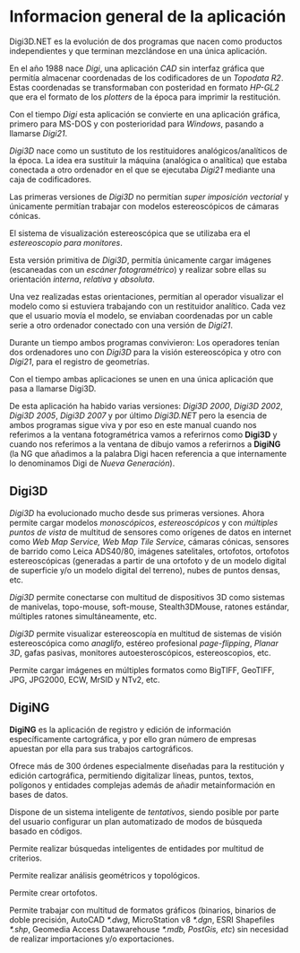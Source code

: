 # Informacion general de la aplicación

Digi3D.NET es la evolución de dos programas que nacen como productos independientes y que terminan mezclándose en una única aplicación.

En el año 1988 nace _Digi_, una aplicación _CAD_ sin interfaz gráfica que permitía almacenar coordenadas de los codificadores de un _Topodata R2_. Estas coordenadas se transformaban con posteridad en formato _HP-GL2_ que era el formato de los _plotters_ de la época para imprimir la restitución. 

Con el tiempo _Digi_ esta aplicación se convierte en una aplicación gráfica, primero para MS-DOS y con posterioridad para _Windows_, pasando a llamarse _Digi21_.

_Digi3D_ nace como un sustituto de los restituidores analógicos/analíticos de la época. La idea era sustituir la máquina \(analógica o analítica\) que estaba conectada a otro ordenador en el que se ejecutaba _Digi21_ mediante una caja de codificadores.

Las primeras versiones de _Digi3D_ no permitían _super imposición vectorial_ y únicamente permitían trabajar con modelos estereoscópicos de cámaras cónicas. 

El sistema de visualización estereoscópica que se utilizaba era el _estereoscopio para monitores_.

Esta versión primitiva de _Digi3D_, permitía únicamente cargar imágenes \(escaneadas con un _escáner fotogramétrico_\) y realizar sobre ellas su orientación _interna_, _relativa_ y _absoluta_.

Una vez realizadas estas orientaciones, permitían al operador visualizar el modelo como si estuviera trabajando con un restituidor analítico. Cada vez que el usuario movía el modelo, se enviaban coordenadas por un cable serie a otro ordenador conectado con una versión de _Digi21_.

Durante un tiempo ambos programas convivieron: Los operadores tenían dos ordenadores uno con _Digi3D_ para la visión estereoscópica y otro con _Digi21_, para el registro de geometrías.

Con el tiempo ambas aplicaciones se unen en una única aplicación que pasa a llamarse Digi3D.

De esta aplicación ha habido varias versiones: _Digi3D 2000_, _Digi3D 2002_, _Digi3D 2005_, _Digi3D 2007_ y por último _Digi3D.NET_ pero la esencia de ambos programas sigue viva y por eso en este manual cuando nos referimos a la ventana fotogramétrica vamos a referirnos como **Digi3D** y cuando nos referimos a la ventana de dibujo vamos a referirnos a **DigiNG** \(la NG que añadimos a la palabra Digi hacen referencia a que internamente lo denominamos Digi de _Nueva Generación_\).

## Digi3D

_Digi3D_ ha evolucionado mucho desde sus primeras versiones. Ahora permite cargar modelos _monoscópicos_, _estereoscópicos_ y con _múltiples puntos de vista_ de multitud de sensores como orígenes de datos en internet como _Web Map Service, Web Map Tile Service_, cámaras cónicas, sensores de barrido como Leica ADS40/80, imágenes satelitales, ortofotos, ortofotos estereoscópicas \(generadas a partir de una ortofoto y de un modelo digital de superficie y/o un modelo digital del terreno\), nubes de puntos densas, etc.

_Digi3D_ permite conectarse con multitud de dispositivos 3D como sistemas de manivelas, topo-mouse, soft-mouse, Stealth3DMouse, ratones estándar, múltiples ratones simultáneamente, etc.

_Digi3D_ permite visualizar estereoscopía en multitud de sistemas de visión estereoscópica como _anaglifo_, estéreo profesional _page-flipping_, _Planar 3D_, gafas pasivas, monitores autoesteroscópicos, estereoscopios, etc.

Permite cargar imágenes en múltiples formatos como BigTIFF, GeoTIFF, JPG, JPG2000, ECW, MrSID y NTv2, etc.

## DigiNG

**DigiNG** es la aplicación de registro y edición de información específicamente cartográfica, y por ello gran número de empresas apuestan por ella para sus trabajos cartográficos.

Ofrece más de 300 órdenes especialmente diseñadas para la restitución y edición cartográfica, permitiendo digitalizar líneas, puntos, textos, polígonos y entidades complejas además de añadir metainformación en bases de datos.

Dispone de un sistema inteligente de _tentativos_, siendo posible por parte del usuario configurar un plan automatizado de modos de búsqueda basado en códigos.

Permite realizar búsquedas inteligentes de entidades por multitud de criterios.

Permite realizar análisis geométricos y topológicos.

Permite crear ortofotos.

Permite trabajar con multitud de formatos gráficos \(binarios, binarios de doble precisión, AutoCAD _\*.dwg_, MicroStation v8 _\*.dgn_, ESRI Shapefiles _\*.shp_, Geomedia Access Datawarehouse _\*.mdb, PostGis, etc_\) sin necesidad de realizar importaciones y/o exportaciones.

